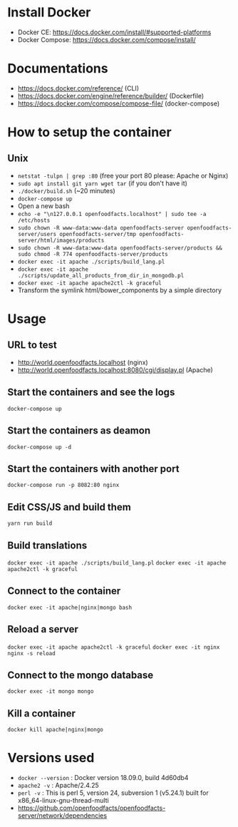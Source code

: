 # Install Docker

- Docker CE: https://docs.docker.com/install/#supported-platforms
- Docker Compose: https://docs.docker.com/compose/install/

# Documentations

- https://docs.docker.com/reference/ (CLI)
- https://docs.docker.com/engine/reference/builder/ (Dockerfile)
- https://docs.docker.com/compose/compose-file/ (docker-compose)

# How to setup the container

## Unix

- `netstat -tulpn | grep :80` (free your port 80 please: Apache or Nginx)
- `sudo apt install git yarn wget tar` (if you don't have it)
- `./docker/build.sh` (~20 minutes)
- `docker-compose up`
- Open a new bash
- `echo -e "\n127.0.0.1 openfoodfacts.localhost" | sudo tee -a /etc/hosts`
- `sudo chown -R www-data:www-data openfoodfacts-server openfoodfacts-server/users openfoodfacts-server/tmp openfoodfacts-server/html/images/products`
- `sudo chown -R www-data:www-data openfoodfacts-server/products && sudo chmod -R 774 openfoodfacts-server/products`
- `docker exec -it apache ./scripts/build_lang.pl`
- `docker exec -it apache ./scripts/update_all_products_from_dir_in_mongodb.pl`
- `docker exec -it apache apache2ctl -k graceful`
- Transform the symlink html/bower_components by a simple directory

# Usage

## URL to test

- http://world.openfoodfacts.localhost (nginx)
- http://world.openfoodfacts.localhost:8080/cgi/display.pl (Apache)

## Start the containers and see the logs

`docker-compose up`

## Start the containers as deamon

`docker-compose up -d`

## Start the containers with another port

`docker-compose run -p 8082:80 nginx`

## Edit CSS/JS and build them

`yarn run build`

## Build translations

`docker exec -it apache ./scripts/build_lang.pl`
`docker exec -it apache apache2ctl -k graceful`

## Connect to the container

`docker exec -it apache|nginx|mongo bash`

## Reload a server

`docker exec -it apache apache2ctl -k graceful`
`docker exec -it nginx nginx -s reload`

## Connect to the mongo database

`docker exec -it mongo mongo`

## Kill a container

`docker kill apache|nginx|mongo`

# Versions used

- `docker --version` : Docker version 18.09.0, build 4d60db4
- `apache2 -v` : Apache/2.4.25
- `perl -v` : This is perl 5, version 24, subversion 1 (v5.24.1) built for x86_64-linux-gnu-thread-multi
- https://github.com/openfoodfacts/openfoodfacts-server/network/dependencies  
